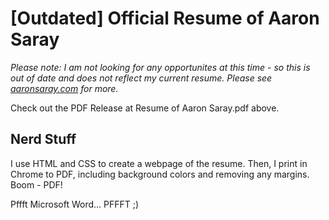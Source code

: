 # [Outdated] Official Resume of Aaron Saray

*Please note: I am not looking for any opportunites at this time - so this is out of date and does not reflect my current resume.  Please see [aaronsaray.com](https://aaronsaray.com) for more.*

Check out the PDF Release at Resume of Aaron Saray.pdf above.

## Nerd Stuff

I use HTML and CSS to create a webpage of the resume.  Then, I print in Chrome to PDF, including background colors and removing any margins.  Boom - PDF!

Pffft Microsoft Word... PFFFT ;)
